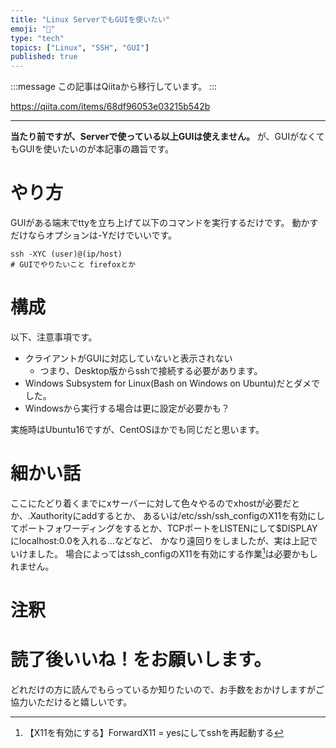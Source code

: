 ```yaml
---
title: "Linux ServerでもGUIを使いたい"
emoji: "📝"
type: "tech"
topics: ["Linux", "SSH", "GUI"]
published: true
---
```


:::message
この記事はQiitaから移行しています。
:::

https://qiita.com/items/68df96053e03215b542b

---

**当たり前ですが、Serverで使っている以上GUIは使えません。**
が、GUIがなくてもGUIを使いたいのが本記事の趣旨です。

# やり方
GUIがある端末でttyを立ち上げて以下のコマンドを実行するだけです。
動かすだけならオプションは-Yだけでいいです。

``` client.tty
ssh -XYC (user)@(ip/host)
# GUIでやりたいこと firefoxとか
```

# 構成
以下、注意事項です。
- クライアントがGUIに対応していないと表示されない
    - つまり、Desktop版からsshで接続する必要があります。
- Windows Subsystem for Linux(Bash on Windows on Ubuntu)だとダメでした。
- Windowsから実行する場合は更に設定が必要かも？

実施時はUbuntu16ですが、CentOSほかでも同じだと思います。

# 細かい話
ここにたどり着くまでにxサーバーに対して色々やるのでxhostが必要だとか、.Xauthorityにaddするとか、
あるいは/etc/ssh/ssh_configのX11を有効にしてポートフォワーディングをするとか、TCPポートをLISTENにして$DISPLAYにlocalhost:0.0を入れる…などなど、
かなり遠回りをしましたが、実は上記でいけました。
場合によってはssh_configのX11を有効にする作業[^1]は必要かもしれません。

# 注釈
[^1]: 【X11を有効にする】ForwardX11 = yesにしてsshを再起動する

# 読了後いいね！をお願いします。
どれだけの方に読んでもらっているか知りたいので、お手数をおかけしますがご協力いただけると嬉しいです。

